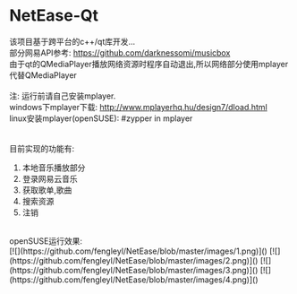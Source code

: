 # NetEase-Qt

该项目基于跨平台的c++/qt库开发...<br>
部分网易API参考: https://github.com/darknessomi/musicbox<br>
由于qt的QMediaPlayer播放网络资源时程序自动退出,所以网络部分使用mplayer代替QMediaPlayer<br>
<br>
注: 运行前请自己安装mplayer.<br>
windows下mplayer下载: http://www.mplayerhq.hu/design7/dload.html<br>
linux安装mplayer(openSUSE): #zypper in mplayer<br>
<br><br>
目前实现的功能有: <br>
1. 本地音乐播放部分<br>
2. 登录网易云音乐<br>
3. 获取歌单,歌曲<br>
4. 搜索资源<br>
5. 注销<br>
<br>
openSUSE运行效果: <br>
[![](https://github.com/fengleyl/NetEase/blob/master/images/1.png)]()
[![](https://github.com/fengleyl/NetEase/blob/master/images/2.png)]()
[![](https://github.com/fengleyl/NetEase/blob/master/images/3.png)]()
[![](https://github.com/fengleyl/NetEase/blob/master/images/4.png)]()
